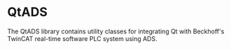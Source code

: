 # QtADS
The QtADS library contains utility classes for integrating Qt with Beckhoff's TwinCAT real-time software PLC system using ADS.
